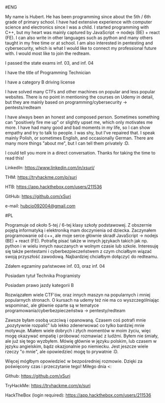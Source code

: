 #ENG

My name is Hubert. He has been programming since about the 5th / 6th grade of primary school. I have had extensive experience with computer science and electronics since I was a child. I started programming with C++, but my heart was mainly captured by JavaScript -> nodejs (BE) + react (FE). I can also write in other languages such as python and many others taught in my free time or at school. I am also interested in pentesting and cybersecurity, which is what I would like to connect my professional future with. I would most like to join the redteam.


I passed the state exams inf. 03, and inf. 04

I have the title of Programming Technician

I have a category B driving license


I have solved many CTFs and other machines on popular and less popular websites. There is no point in mentioning the courses on Udemy in detail, but they are mainly based on programming/cybersecurity -> pentests/redteam


I have always been an honest and composed person. Sometimes something can "positively fire me up" or slightly upset me, which only motivates me more. I have had many good and bad moments in my life, so I can show empathy and try to talk to people. I was shy, but I've repaired that. I speak mainly Polish, or sometimes English, and occasionally German. There are many more things "about me", but I can tell them privately :D.


I could tell you more in a direct conversation. Thanks for taking the time to read this!

LinkedIn: https://www.linkedin.com/in/xsuri/

THM: https://tryhackme.com/p/suri

HTB: https://app.hackthebox.com/users/211536

GitHub: https://github.com/xSuri

e-mail: hubcio092004@gmail.com


#PL

Programuje od około 5-tej / 6-tej klasy szkoły podstawowej. Z obszernie pojętą informatyką i elektroniką mam doczynienia od dziecka. Zaczynałem programowanie od c++, ale moje serce głównie skradł JavaScript -> nodejs (BE) + react (FE). Potrafię pisać także w innych językach takich jak np. python i w wielu innych nauczanych w wolnym czasie lub szkole. Interesuję się także pentestami i cyberbezpieczeństwem z czym chciałbym wiązać swoją przyszłość zawodową. Najbardziej chciałbym dołączyć do redteamu.

Zdałem egzaminy państwowe inf. 03, oraz inf. 04

Posiadam tytuł Technika Programisty

Posiadam prawo jazdy kategorii B

Rozwiązałem wiele CTF'ów, oraz innych maszyn na  popularnych i mniej popularnych stronach. O kursach na udemy też nie ma co wyszczególniając wspominać, ale głównie oparte są w tematyce programowania/cyberbezpieczeństwa -> pentesty/redteam

Zawsze byłam osobą uczciwą i opanowaną. Czasem coś potrafi mnie „pozytywnie rozpalić” lub lekko zdenerwować co tylko bardziej mnie motywuje. Miałem wiele dobrych i złych momentów w moim życiu, więc mogę okazywać empatię i próbować rozmawiać z ludźmi. Byłem nie śmiały, ale już się tego wyzbyłem. Mówię głównie w języku polskim, lub czasem w języku angielskim, bądz okazjonalnie po niemiecku. Jest jeszcze wiele rzeczy "o mnie", ale opowiedzieć mogę to prywatnie :D.

Więcej mógłbym opowiedzieć w bezpośredniej rozmowie. Dzięki za poświęcony czas i przeczytanie tego! Miłego dnia <:
 

Github: https://github.com/xSuri

TryHackMe: https://tryhackme.com/p/suri

HackTheBox (login required): https://app.hackthebox.com/users/211536
